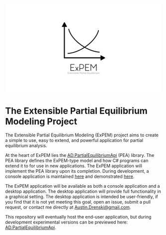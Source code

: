 <img src="https://github.com/austindrenski/ExPEM/blob/master/Logos/ExPEM_wide.jpg">

# The Extensible Partial Equilibrium Modeling Project

The Extensible Partial Equilibrium Modeling (ExPEM) project aims to create a simple to use, easy to extend, and powerful application for partial equilibrium analysis. 

At the heart of ExPEM lies the [AD.PartialEquilibriumApi](https://github.com/austindrenski/AD.PartialEquilibriumApi)
 (PEA) library. The PEA library defines the ExPEM-type model and how C# programs can extend it to for use in new applications. The ExPEM application will implement the PEA library upon its completion. During development, a console application is maintained [here](https://github.com/austindrenski/AD.PartialEquilibriumApi/tree/master/AD.PartialEquilibriumApi.Example) and demonstrated [here](https://github.com/austindrenski/AD.PartialEquilibriumApi/wiki/Example-Model).
 
The ExPEM application will be available as both a console application and a desktop application. The desktop application will provide full functionality in a graphical setting. The desktop application is intended be user-friendly, if you find that it is not yet meeting this goal, open an issue, submit a pull request, or contact me directly at Austin.Drenski@gmail.com.

This repository will eventually host the end-user application, but during development experimental versions can be previewed here: [AD.PartialEquilibriumApi](https://github.com/austindrenski/AD.PartialEquilibriumApi).

